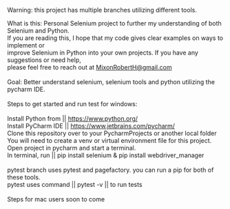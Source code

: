 Warning: this project has multiple branches utilizing different tools. <br>

What is this: Personal Selenium project to further my understanding of both Selenium and Python.<br>
If you are reading this,  I hope that my code gives clear examples on ways to implement or <br>
improve Selenium in Python into your own projects. If you have any suggestions or need help, <br>
please feel free to reach out at MixonRobertH@gmail.com  <br>
 <br>
Goal: Better understand selenium, selenium tools and python utilizing the pycharm IDE.  <br>
 <br>
Steps to get started and run test for windows:<br>
 <br>
Install Python from || https://www.python.org/<br>
Install PyCharm IDE || https://www.jetbrains.com/pycharm/<br>
Clone this repository over to your PycharmProjects or another local folder<br>
You will need to create a venv or virtual environment file for this project.<br>
Open project in pycharm and start a terminal.<br>
In terminal, run || pip install selenium & pip install webdriver_manager <br>
 <br>
pytest branch uses pytest and pagefactory. you can run a pip for both of these tools. <br>
pytest uses command || pytest -v || to run tests<br>
 <br>
Steps for mac users soon to come
